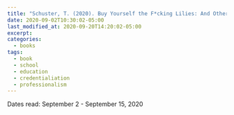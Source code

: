 ```yaml
---
title: "Schuster, T. (2020). Buy Yourself the F*cking Lilies: And Other Rituals to Fix Your Life, from Someone Who's Been There. The Dial Press."
date: 2020-09-02T10:30:02-05:00
last_modified_at: 2020-09-20T14:20:02-05:00
excerpt: 
categories:
  - books
tags:
  - book
  - school
  - education
  - credentialiation
  - professionalism
---
```


Dates read: September 2 - September 15, 2020
